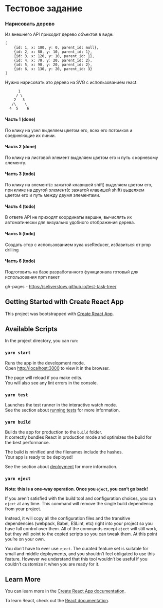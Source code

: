 # Тестовое задание
### Нарисовать дерево

Из внешнего API приходит дерево объектов в виде:
```
[
    {id: 1, x: 100, y: 0, parent_id: null},
    {id: 2, x: 80, y: 10, parent_id: 1},
    {id: 3, x: 120, y: 10, parent_id: 1},
    {id: 4, x: 70, y: 20, parent_id: 2},
    {id: 5, x: 90, y: 20, parent_id: 2},
    {id: 6, x: 130, y: 20, parent_id: 3}
]
```

Нужно нарисовать это дерево на SVG с использованием react:
```
      1
     / \
    2   3
   /\    \
  4  5    6
```

#### Часть 1 (done)
По клику на узел выделяем цветом его, всех его потомков и соединяющие их линии.
#### Часть 2 (done)
По клику на листовой элемент выделяем цветом его и путь к корневому элементу.
#### Часть 3 (todo)
По клику на элемент(с зажатой клавишей shift) выделяем цветом его, при клике на другой элемент(с зажатой клавишей shift) выделяем цветом его 
и путь между двумя элементами.
#### Часть 4 (todo)
В ответе API не приходят координаты вершин, вычислять их автоматически для визуально удобного отображения дерева.
#### Часть 5 (todo)
Создать стор с использованием хука useReducer, избавиться от prop drilling
#### Часть 6 (todo)
Подготовить на базе разработанного функционала готовый для использования npm пакет

gh-pages - https://seliverstovv.github.io/test-task-tree/

## Getting Started with Create React App

This project was bootstrapped with [Create React App](https://github.com/facebook/create-react-app).

## Available Scripts

In the project directory, you can run:

### `yarn start`

Runs the app in the development mode.\
Open [http://localhost:3000](http://localhost:3000) to view it in the browser.

The page will reload if you make edits.\
You will also see any lint errors in the console.

### `yarn test`

Launches the test runner in the interactive watch mode.\
See the section about [running tests](https://facebook.github.io/create-react-app/docs/running-tests) for more information.

### `yarn build`

Builds the app for production to the `build` folder.\
It correctly bundles React in production mode and optimizes the build for the best performance.

The build is minified and the filenames include the hashes.\
Your app is ready to be deployed!

See the section about [deployment](https://facebook.github.io/create-react-app/docs/deployment) for more information.

### `yarn eject`

**Note: this is a one-way operation. Once you `eject`, you can’t go back!**

If you aren’t satisfied with the build tool and configuration choices, you can `eject` at any time. This command will remove the single build dependency from your project.

Instead, it will copy all the configuration files and the transitive dependencies (webpack, Babel, ESLint, etc) right into your project so you have full control over them. All of the commands except `eject` will still work, but they will point to the copied scripts so you can tweak them. At this point you’re on your own.

You don’t have to ever use `eject`. The curated feature set is suitable for small and middle deployments, and you shouldn’t feel obligated to use this feature. However we understand that this tool wouldn’t be useful if you couldn’t customize it when you are ready for it.

## Learn More

You can learn more in the [Create React App documentation](https://facebook.github.io/create-react-app/docs/getting-started).

To learn React, check out the [React documentation](https://reactjs.org/).
